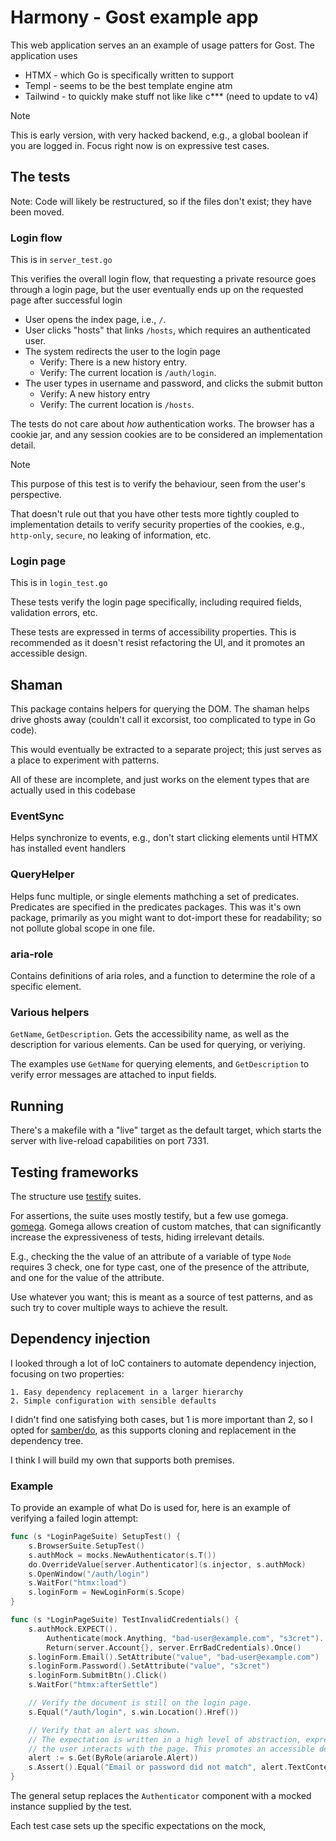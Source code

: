 # Harmony - Gost example app

This web application serves an an example of usage patters for Gost. The
application uses
  - HTMX - which Go is specifically written to support
  - Templ - seems to be the best template engine atm
  - Tailwind - to quickly make stuff not like like c*** (need to update to v4)

> [!NOTE]
>
> This is early version, with very hacked backend, e.g., a global boolean if you
> are logged in. Focus right now is on expressive test cases.

## The tests

Note: Code will likely be restructured, so if the files don't exist; they have
been moved.

### Login flow

This is in `server_test.go`

This verifies the overall login flow, that requesting a private resource goes
through a login page, but the user eventually ends up on the requested page
after successful login

- User opens the index page, i.e., `/`.
- User clicks "hosts" that links `/hosts`, which requires an authenticated user.
- The system redirects the user to the login page
  - Verify: There is a new history entry.
  - Verify: The current location is `/auth/login`.
- The user types in username and password, and clicks the submit button
  - Verify: A new history entry
  - Verify: The current location is `/hosts`.

The tests do not care about _how_ authentication works. The browser has a cookie
jar, and any session cookies are to be considered an implementation detail.

> [!Note]
>
> This purpose of this test is to verify the behaviour, seen from the user's
> perspective.
>
> That doesn't rule out that you have other tests more tightly coupled to
> implementation details to verify security properties of the cookies, e.g.,
> `http-only`, `secure`, no leaking of information, etc.

### Login page

This is in `login_test.go`

These tests verify the login page specifically, including required fields,
validation errors, etc.

These tests are expressed in terms of accessibility properties. This is
recommended as it doesn't resist refactoring the UI, and it promotes an
accessible design.

## Shaman

This package contains helpers for querying the DOM. The shaman helps drive
ghosts away (couldn't call it excorsist, too complicated to type in Go code).

This would eventually be extracted to a separate project; this just serves as a
place to experiment with patterns.

All of these are incomplete, and just works on the element types that are
actually used in this codebase

### EventSync

Helps synchronize to events, e.g., don't start clicking elements until HTMX has
installed event handlers

### QueryHelper

Helps func multiple, or single elements mathching a set of predicates.
Predicates are specified in the predicates packages. This was it's own package,
primarily as you might want to dot-import these for readability; so not pollute
global scope in one file.

### aria-role

Contains definitions of aria roles, and a function to determine the role of a
specific element.

### Various helpers

`GetName`, `GetDescription`. Gets the accessibility name, as well as the
description for various elements. Can be used for querying, or veriying.

The examples use `GetName` for querying elements, and `GetDescription` to verify
error messages are attached to input fields.

## Running

There's a makefile with a "live" target as the default target, which starts the
server with live-reload capabilities on port 7331.

## Testing frameworks

The structure use [testify](https://github.com/stretchr/testify) suites.

For assertions, the suite uses mostly testify, but a few use gomega.
[gomega](https://onsi.github.io/gomega). Gomega allows creation of custom
matches, that can significantly increase the expressiveness of tests, hiding
irrelevant details. 

E.g., checking the the value of an attribute of a variable of type `Node`
requires 3 check, one for type cast, one of the presence of the attribute, and
one for the value of the attribute.

Use whatever you want; this is meant as a source of test patterns, and as such
try to cover multiple ways to achieve the result.

## Dependency injection

I looked through a lot of IoC containers to automate dependency injection,
focusing on two properties:

    1. Easy dependency replacement in a larger hierarchy
    2. Simple configuration with sensible defaults

I didn't find one satisfying both cases, but 1 is more important than 2, so I
opted for [samber/do](https://pkg.go.dev/github.com/samber/do), as this supports
cloning and replacement in the dependency tree.

I think I will build my own that supports both premises.

### Example

To provide an example of what Do is used for, here is an example of verifying
a failed login attempt:

```go
func (s *LoginPageSuite) SetupTest() {
	s.BrowserSuite.SetupTest()
	s.authMock = mocks.NewAuthenticator(s.T())
	do.OverrideValue[server.Authenticator](s.injector, s.authMock)
	s.OpenWindow("/auth/login")
	s.WaitFor("htmx:load")
	s.loginForm = NewLoginForm(s.Scope)
}

func (s *LoginPageSuite) TestInvalidCredentials() {
	s.authMock.EXPECT().
		Authenticate(mock.Anything, "bad-user@example.com", "s3cret").
		Return(server.Account{}, server.ErrBadCredentials).Once()
	s.loginForm.Email().SetAttribute("value", "bad-user@example.com")
	s.loginForm.Password().SetAttribute("value", "s3cret")
	s.loginForm.SubmitBtn().Click()
	s.WaitFor("htmx:afterSettle")

    // Verify the document is still on the login page.
	s.Equal("/auth/login", s.win.Location().Href())

    // Verify that an alert was shown.
    // The expectation is written in a high level of abstraction, expressing how
    // the user interacts with the page. This promotes an accessible design.
	alert := s.Get(ByRole(ariarole.Alert))
	s.Assert().Equal("Email or password did not match", alert.TextContent())
}
```

The general setup replaces the `Authenticator` component with a mocked instance
supplied by the test.

Each test case sets up the specific expectations on the mock, 
